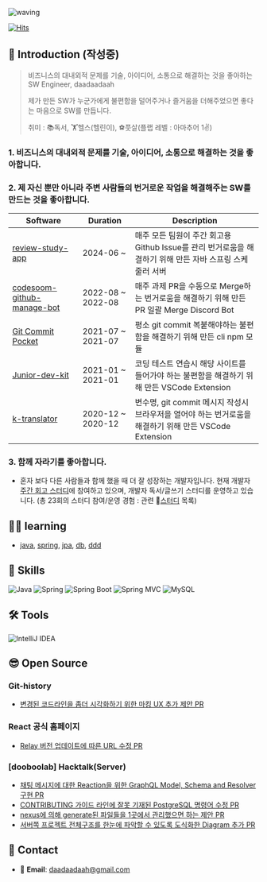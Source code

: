 ![waving](https://capsule-render.vercel.app/api?type=waving&height=200&text=daadaadaah&fontAlign=70&fontAlignY=40&color=timeAuto)

[![Hits](https://hits.seeyoufarm.com/api/count/incr/badge.svg?url=https%3A%2F%2Fgithub.com%2Fdaadaadaah%2Fhit-counter&count_bg=%23FF9400&title_bg=%23212349&icon=&icon_color=%23E7E7E7&title=hits&edge_flat=false)](https://hits.seeyoufarm.com)

## 👋 Introduction (작성중) 



> 비즈니스의 대내외적 문제를 기술, 아이디어, 소통으로 해결하는 것을 좋아하는 SW Engineer, daadaadaah
> 
> 제가 만든 SW가 누군가에게 불편함을 덜어주거나 즐거움을 더해주었으면 좋다는 마음으로 SW를 만듭니다.
>
> 취미 : 📚독서, 🏋️헬스(헬린이), ⚽️풋살(플랩 레벨 : 아마추어 1✌️)

### 1. 비즈니스의 대내외적 문제를 기술, 아이디어, 소통으로 해결하는 것을 좋아합니다.



### 2. 제 자신 뿐만 아니라 주변 사람들의 번거로운 작업을 해결해주는 SW를 만드는 것을 좋아합니다.

| Software | Duration | Description |
|----------|-------------|-------------|
| [review-study-app](https://github.com/daadaadaah/review-study-app) | 2024-06 ~ |매주 모든 팀원이 주간 회고용 Github Issue를 관리 번거로움을 해결하기 위해 만든 자바 스프링 스케줄러 서버 |
| [codesoom-github-manage-bot](https://github.com/daadaadaah/codesoom-github-manage-bot) | 2022-08 ~ 2022-08 | 매주 과제 PR을 수동으로 Merge하는 번거로움을 해결하기 위해 만든 PR 일괄 Merge Discord Bot |
| [Git Commit Pocket](https://github.com/daadaadaah/daadaadaah/blob/master/git_commit_pocket.md) | 2021-07 ~ 2021-07 |평소 git commit 복붙해야하는 불편함을 해결하기 위해 만든 cli npm 모듈 |
| [Junior-dev-kit](https://github.com/daadaadaah/daadaadaah/blob/master/junior_dev_kit.md) | 2021-01 ~ 2021-01 | 코딩 테스트 연습시 해당 사이트를 들어가야 하는 불편함을 해결하기 위해 만든 VSCode Extension |
| [k-translator](https://github.com/daadaadaah/daadaadaah/blob/master/k_translator.md) | 2020-12 ~ 2020-12 | 변수명, git commit 메시지 작성시 브라우저을 열어야 하는 번거로움을 해결하기 위해 만든 VSCode Extension |


### 3. 함께 자라기를 좋아합니다.
- 혼자 보다 다른 사람들과 함께 했을 때 더 잘 성장하는 개발자입니다. 현재 개발자 [주간 회고 스터디](https://github.com/daadaadaah/reviewStudy/issues)에 참여하고 있으며, 개발자 독서/글쓰기 스터디를 운영하고 있습니다. (총 23회의 스터디 참여/운영 경험 : 관련 👬[스터디](https://github.com/daadaadaah/my-study) 목록)


## 🏃‍♀️ learning
- [java](https://github.com/daadaadaah/my-java), [spring](https://github.com/daadaadaah/my-spring), [jpa](https://github.com/daadaadaah/my-jpa), [db](https://github.com/daadaadaah/my-db), [ddd](https://github.com/daadaadaah/my-ddd)

## 🔨 Skills

![Java](https://img.shields.io/badge/-Java-007396?logo=java&logoColor=white)
![Spring](https://img.shields.io/badge/Spring-6DB33F.svg?&flat&logo=Spring&logoColor=white)
![Spring Boot](https://img.shields.io/badge/-Spring%20Boot-6DB33F?logo=spring%20boot&logoColor=white)
![Spring MVC](https://img.shields.io/badge/-Spring%20MVC-6DB33F)
![MySQL](https://img.shields.io/badge/-MySQL-4479A1?logo=mysql&logoColor=white)

## 🛠 Tools

![IntelliJ IDEA](https://img.shields.io/badge/-IntelliJ%20IDEA-FF0000?logo=intellij%20idea&logoColor=white)

## 😎 Open Source
### Git-history
- [변경된 코드라인을 좀더 시각화하기 위한 마킹 UX 추가 제안 PR](https://github.com/pomber/git-history/pull/178)

### React 공식 홈페이지
- [Relay 버전 업데이트에 따른 URL 수정 PR](https://github.com/reactjs/reactjs.org/commit/dab7441b1eb0098823de7b075473dbd15c437723)

### [dooboolab] Hacktalk(Server)
- [채팅 메시지에 대한 Reaction을 위한 GraphQL Model, Schema and Resolver 구현 PR](https://github.com/dooboolab/hackatalk-server/pull/76)
- [CONTRIBUTING 가이드 라인에 잘못 기재된 PostgreSQL 명령어 수정 PR](https://github.com/dooboolab/hackatalk/pull/166)
- [nexus에 의해 generate된 파일들을 1곳에서 관리했으면 하는 제안 PR](https://github.com/dooboolab/hackatalk/pull/171)
- [서버쪽 프로젝트 전체구조를 한눈에 파악할 수 있도록 도식화한 Diagram 추가 PR](https://github.com/dooboolab/hackatalk/pull/285)


## 📨 Contact

- 📧 **Email**: daadaadaah@gmail.com
